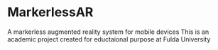 # MarkerlessAR
A markerless augmented reality system for mobile devices
This is an academic project created for eductaional purpose at Fulda University
